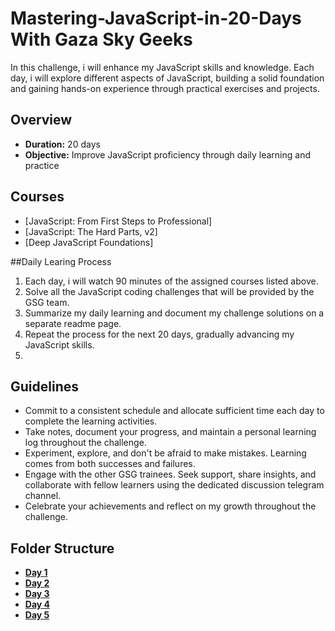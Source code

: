 # Mastering-JavaScript-in-20-Days With Gaza Sky Geeks
In this challenge, i will enhance my JavaScript skills and knowledge. Each day, i will explore different aspects of JavaScript, building a solid foundation and gaining hands-on experience through practical exercises and projects.

## Overview
- **Duration:** 20 days
- **Objective:** Improve JavaScript proficiency through daily learning and practice

## Courses
- [JavaScript: From First Steps to Professional]
- [JavaScript: The Hard Parts, v2]
- [Deep JavaScript Foundations]



##Daily Learing Process
1. Each day, i will watch 90 minutes of the assigned courses listed above.
2. Solve all the JavaScript coding challenges that will be provided by the GSG team.
3. Summarize my daily learning and document my challenge solutions on a separate readme page.
4. Repeat the process for the next 20 days, gradually advancing my JavaScript skills.
5. 


## Guidelines
- Commit to a consistent schedule and allocate sufficient time each day to complete the learning activities.
- Take notes, document your progress, and maintain a personal learning log throughout the challenge.
- Experiment, explore, and don't be afraid to make mistakes. Learning comes from both successes and failures.
- Engage with the other GSG trainees. Seek support, share insights, and collaborate with fellow learners using the dedicated discussion telegram channel.
- Celebrate your achievements and reflect on my growth throughout the challenge.
  
## Folder Structure
-  [**Day 1**](https://github.com/Mohammad-taradeh/Mastering-JavaScript-in-20-Days/blob/main/Day1.md)
-  [**Day 2**](https://github.com/Mohammad-taradeh/Mastering-JavaScript-in-20-Days/blob/main/Day2.md)
-  [**Day 3**](https://github.com/Mohammad-taradeh/Mastering-JavaScript-in-20-Days/blob/main/Day3.md)
-  [**Day 4**](https://github.com/Mohammad-taradeh/Mastering-JavaScript-in-20-Days/blob/main/Day4.md)
-  [**Day 5**](https://github.com/Mohammad-taradeh/Mastering-JavaScript-in-20-Days/blob/main/Day5.md)


